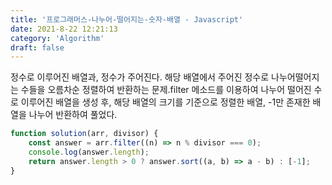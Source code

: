 ```yaml
---
title: '프로그래머스-나누어-떨어지는-숫자-배열 - Javascript'
date: 2021-8-22 12:21:13
category: 'Algorithm'
draft: false
---
```

정수로 이루어진 배열과, 정수가 주어진다. 해당 배열에서 주어진 정수로 나누어떨어지는 수들을 오름차순 정렬하여 반환하는 문제.filter 메소드를 이용하여 나누어 떨어진 수로 이루어진 배열을 생성 후, 해당 배열의 크기를 기준으로 정렬한 배열, -1만 존재한 배열을 나누어 반환하여 풀었다.
```javascript
function solution(arr, divisor) {
    const answer = arr.filter((n) => n % divisor === 0);
    console.log(answer.length);
    return answer.length > 0 ? answer.sort((a, b) => a - b) : [-1];
}
```